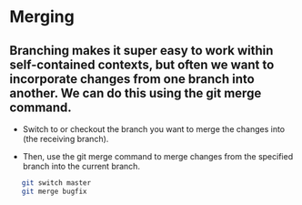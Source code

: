 # Merging

## Branching makes it super easy to work within self-contained contexts, but often we want to incorporate changes from one branch into another. We can do this using the git merge command.

- Switch to or checkout the branch you want to merge the changes into (the receiving branch).

- Then, use the git merge <branch-name> command to merge changes from the specified branch into the current branch.

```sh
   git switch master
   git merge bugfix
   ```
